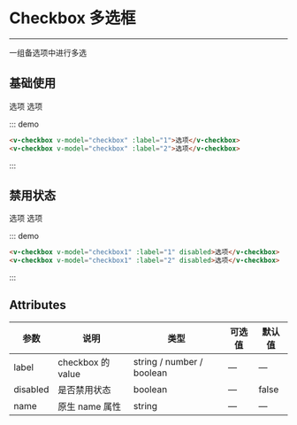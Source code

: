 <script>
export default {
    data(){
        return {
            checkbox: [1],
            checkbox1: [2]
        }
    },
    methods: {
    }
}
</script>

# Checkbox 多选框
---
一组备选项中进行多选
## 基础使用
<div class="demo-block">
    <div class="block">
        <v-checkbox v-model="checkbox" :label="1">选项</v-checkbox>
        <v-checkbox v-model="checkbox" :label="2">选项</v-checkbox>
    </div>
</div>

::: demo
```html
<v-checkbox v-model="checkbox" :label="1">选项</v-checkbox>
<v-checkbox v-model="checkbox" :label="2">选项</v-checkbox>
```
:::
## 禁用状态
<div class="demo-block">
    <div class="block">
        <v-checkbox v-model="checkbox1" :label="1" disabled>选项</v-checkbox>
        <v-checkbox v-model="checkbox1" :label="2" disabled>选项</v-checkbox>
    </div>
</div>

::: demo
```html
<v-checkbox v-model="checkbox1" :label="1" disabled>选项</v-checkbox>
<v-checkbox v-model="checkbox1" :label="2" disabled>选项</v-checkbox>
```
:::

## Attributes
| 参数               | 说明                                                     | 类型              | 可选值      | 默认值 |
|--------------------|----------------------------------------------------------|-------------------|-------------|--------|
| label | checkbox 的 value | string / number / boolean | — | — |
| disabled | 是否禁用状态 | boolean | — | false  |
| name | 原生 name 属性 | string | — | — |